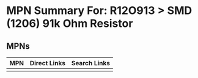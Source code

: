 



# MPN Summary For: R12O913 > SMD (1206) 91k Ohm Resistor

## MPNs
  

|MPN|Direct Links|Search Links|
| :--- | :--- | :--- |
||||
